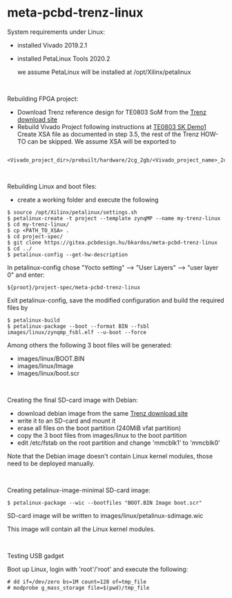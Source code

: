 # meta-pcbd-trenz-linux

System requirements under Linux:
- installed Vivado 2019.2.1
- installed PetaLinux Tools 2020.2

  we assume PetaLinux will be installed at /opt/Xilinx/petalinux
<br/>

Rebuilding FPGA project:
- Download Trenz reference design for TE0803 SoM from the [Trenz download site](https://shop.trenz-electronic.de/Download/?path=Trenz_Electronic/Modules_and_Module_Carriers/5.2x7.6/TE0803/Reference_Design/2019.2/SK_DEMO1)
- Rebuild Vivado Project following instructions at [TE0803 SK Demo1](https://wiki.trenz-electronic.de/display/PD/TE0803+SK+Demo1)
Create XSA file as documented in step 3.5, the rest of the Trenz HOW-TO can be skipped. We assume XSA will be exported to 
```
    <Vivado_project_dir>/prebuilt/hardware/2cg_2gb/<Vivado_project_name>_2cg_2gb.xsa
```
<br/>

Rebuilding Linux and boot files:
- create a working folder and execute the following
```
$ source /opt/Xilinx/petalinux/settings.sh
$ petalinux-create -t project --template zynqMP --name my-trenz-linux
$ cd my-trenz-linux/
$ cp <PATH_TO_XSA> .
$ cd project-spec/
$ git clone https://gitea.pcbdesign.hu/bkardos/meta-pcbd-trenz-linux
$ cd ../
$ petalinux-config --get-hw-description
```
In petalinux-config chose "Yocto setting" --> "User Layers" --> "user layer 0" and enter:
```
${proot}/project-spec/meta-pcbd-trenz-linux
```
Exit petalinux-config, save the modified configuration and build the required files by
```
$ petalinux-build
$ petalinux-package --boot --format BIN --fsbl images/linux/zynqmp_fsbl.elf --u-boot --force
```
Among others the following 3 boot files will be generated:
- images/linux/BOOT.BIN
- images/linux/Image
- images/linux/boot.scr
<br/>

Creating the final SD-card image with Debian:
- download debian image from the same [Trenz download site](https://shop.trenz-electronic.de/Download/?path=Trenz_Electronic/Modules_and_Module_Carriers/5.2x7.6/TE0803/Reference_Design/2019.2/SK_DEMO1)
- write it to an SD-card and mount it
- erase all files on the boot partition (240MiB vfat partition)
- copy the 3 boot files from images/linux to the boot partition
- edit /etc/fstab on the root partition and change 'mmcblk1' to 'mmcblk0'

Note that the Debian image doesn't contain Linux kernel modules, those need to be deployed manually.

<br/>

Creating petalinux-image-minimal SD-card image:
```
$ petalinux-package --wic --bootfiles "BOOT.BIN Image boot.scr"
```
SD-card image will be written to images/linux/petalinux-sdimage.wic

This image will contain all the Linux kernel modules.

<br/>

Testing USB gadget

Boot up Linux, login with 'root'/'root' and execute the following:
```
# dd if=/dev/zero bs=1M count=128 of=tmp_file
# modprobe g_mass_storage file=$(pwd)/tmp_file
```
<br/>

